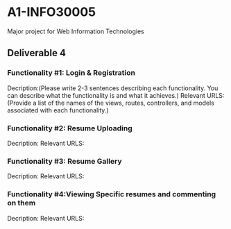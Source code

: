 # A1-INFO30005
Major project for Web Information Technologies

## Deliverable 4 

### Functionality #1: Login & Registration
Decription:(Please write 2-3 sentences describing each functionality. You can describe what the functionality is and what it achieves.)
Relevant URLS:(Provide a list of the names of the views, routes, controllers, and models associated with each functionality.)

### Functionality #2: Resume Uploading
Decription:
Relevant URLS:

### Functionality #3: Resume Gallery
Decription:
Relevant URLS:

### Functionality #4:Viewing Specific resumes and commenting on them
Decription:
Relevant URLS:
